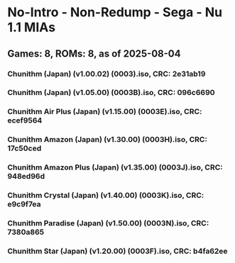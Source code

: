 # No-Intro - Non-Redump - Sega - Nu 1.1 MIAs
## Games: 8, ROMs: 8, as of 2025-08-04

### Chunithm (Japan) (v1.00.02) (0003).iso, CRC: 2e31ab19
### Chunithm (Japan) (v1.05.00) (0003B).iso, CRC: 096c6690
### Chunithm Air Plus (Japan) (v1.15.00) (0003E).iso, CRC: ecef9564
### Chunithm Amazon (Japan) (v1.30.00) (0003H).iso, CRC: 17c50ced
### Chunithm Amazon Plus (Japan) (v1.35.00) (0003J).iso, CRC: 948ed96d
### Chunithm Crystal (Japan) (v1.40.00) (0003K).iso, CRC: e9c9f7ea
### Chunithm Paradise (Japan) (v1.50.00) (0003N).iso, CRC: 7380a865
### Chunithm Star (Japan) (v1.20.00) (0003F).iso, CRC: b4fa62ee
